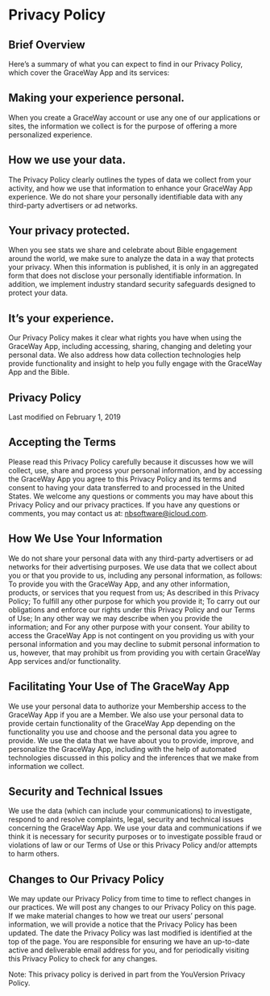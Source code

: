 # Privacy Policy

## Brief Overview
Here’s a summary of what you can expect to find in our Privacy Policy, which cover the GraceWay App and its services:

## Making your experience personal.
When you create a GraceWay account or use any one of our applications or sites, the information we collect is for the purpose of offering a more personalized experience.

## How we use your data.
The Privacy Policy clearly outlines the types of data we collect from your activity, and how we use that information to enhance your GraceWay App experience. We do not share your personally identifiable data with any third-party advertisers or ad networks.

## Your privacy protected.
When you see stats we share and celebrate about Bible engagement around the world, we make sure to analyze the data in a way that protects your privacy. When this information is published, it is only in an aggregated form that does not disclose your personally identifiable information. In addition, we implement industry standard security safeguards designed to protect your data.

## It’s your experience.
Our Privacy Policy makes it clear what rights you have when using the GraceWay App, including accessing, sharing, changing and deleting your personal data. We also address how data collection technologies help provide functionality and insight to help you fully engage with the GraceWay App and the Bible.

## Privacy Policy
Last modified on February 1, 2019

## Accepting the Terms
Please read this Privacy Policy carefully because it discusses how we will collect, use, share and process your personal information, and by accessing the GraceWay App you agree to this Privacy Policy and its terms and consent to having your data transferred to and processed in the United States.
We welcome any questions or comments you may have about this Privacy Policy and our privacy practices. If you have any questions or comments, you may contact us at: nbsoftware@icloud.com.

## How We Use Your Information
We do not share your personal data with any third-party advertisers or ad networks for their advertising purposes. We use data that we collect about you or that you provide to us, including any personal information, as follows:
To provide you with the GraceWay App, and any other information, products, or services that you request from us;
As described in this Privacy Policy;
To fulfill any other purpose for which you provide it;
To carry out our obligations and enforce our rights under this Privacy Policy and our Terms of Use;
In any other way we may describe when you provide the information; and
For any other purpose with your consent.
Your ability to access the GraceWay App is not contingent on you providing us with your personal information and you may decline to submit personal information to us, however, that may prohibit us from providing you with certain GraceWay App services and/or functionality.

## Facilitating Your Use of The GraceWay App
We use your personal data to authorize your Membership access to the GraceWay App if you are a Member. We also use your personal data to provide certain functionality of the GraceWay App depending on the functionality you use and choose and the personal data you agree to provide. We use the data that we have about you to provide, improve, and personalize the GraceWay App, including with the help of automated technologies discussed in this policy and the inferences that we make from information we collect.

## Security and Technical Issues
We use the data (which can include your communications) to investigate, respond to and resolve complaints, legal, security and technical issues concerning the GraceWay App. We use your data and communications if we think it is necessary for security purposes or to investigate possible fraud or violations of law or our Terms of Use or this Privacy Policy and/or attempts to harm others.

## Changes to Our Privacy Policy
We may update our Privacy Policy from time to time to reflect changes in our practices. We will post any changes to our Privacy Policy on this page. If we make material changes to how we treat our users’ personal information, we will provide a notice that the Privacy Policy has been updated. The date the Privacy Policy was last modified is identified at the top of the page. You are responsible for ensuring we have an up-to-date active and deliverable email address for you, and for periodically visiting this Privacy Policy to check for any changes.

Note: This privacy policy is derived in part from the YouVersion Privacy Policy.
